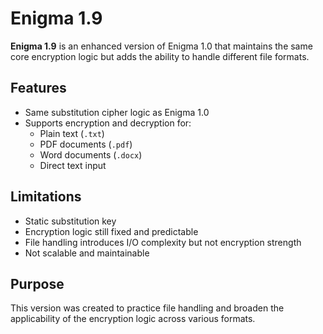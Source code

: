 # Enigma 1.9

**Enigma 1.9** is an enhanced version of Enigma 1.0 that maintains the same core encryption logic but adds the ability to handle different file formats.

## Features

- Same substitution cipher logic as Enigma 1.0
- Supports encryption and decryption for:
  - Plain text (`.txt`)
  - PDF documents (`.pdf`)
  - Word documents (`.docx`)
  - Direct text input

## Limitations

- Static substitution key
- Encryption logic still fixed and predictable
- File handling introduces I/O complexity but not encryption strength
- Not scalable and maintainable

## Purpose

This version was created to practice file handling and broaden the applicability of the encryption logic across various formats.

